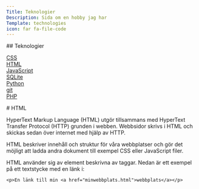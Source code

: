 ```yaml
---
Title: Teknologier
Description: Sida om en hobby jag har
Template: technologies
icon: far fa-file-code
---
```


<div class="sidebar left" markdown="1">
## Teknologier

[CSS](css)  
[HTML](html)  
[JavaScript](javascript)  
[SQLite](sqlite)  
[Python](python)  
[git](git)  
[PHP](php)  
</div>

<div class="content-small" markdown="1">
# HTML

HyperText Markup Language (HTML) utgör tillsammans med HyperText Transfer Protocol (HTTP) grunden i webben. Webbsidor skrivs i HTML och skickas sedan över internet med hjälp av HTTP.

HTML beskriver innehåll och struktur för våra webbplatser och gör det möjligt att ladda andra dokument till exempel CSS eller JavaScript filer.

HTML använder sig av element beskrivna av taggar. Nedan är ett exempel på ett textstycke med en länk i:

<pre><code class="language-html">&lt;p&gt;En länk till min &lt;a href="minwebbplats.html"&gt;webbplats&lt;/a&gt;&lt;/p&gt;</code></pre>

</div>
